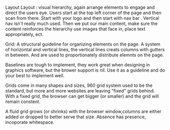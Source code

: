 Layout
Layout : visual hierarchy, again arrange elements to engage and direct the users eye.
Users start at the top left corner of the page and then scan from there. Start with your logo and then start with nav bar .
Vertical nav isn't really much used.
Then we put our main content, make sure the content reinforces the hierarchy use images that face in, place text appropriately, ect.

Grid: A structural guideline for organizing elements on the page. A system of horizontal and vertical lines, the vertical lines creats columns with gutters in between. And are used to proportionately distribute elemnts on the page.

Baselines are tough to implement, they work great when designing in graphics software, but the brower support is nil. Use it as a guideline and do your best to implement well.

Grids come in many shapes and sizes, 960 grid system used to be the standard, but more and more websites are leaving "fixed" grids behind.
With a fixed grid, the browser can get bigger (or smaller) and the grid will remain constent.

A fluid grid grows (or shrinks) with the browser window,columns are either added or dropped to better serve that size.
Absence has presence, incoporate whitespace.



